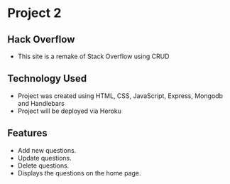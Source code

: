 # Project 2

## Hack Overflow

- This site is a remake of Stack Overflow using CRUD


## Technology Used

- Project was created using HTML, CSS, JavaScript, Express, Mongodb and Handlebars
- Project will be deployed via Heroku

## Features

- Add new questions.
- Update questions.
- Delete questions.
- Displays the questions on the home page.
